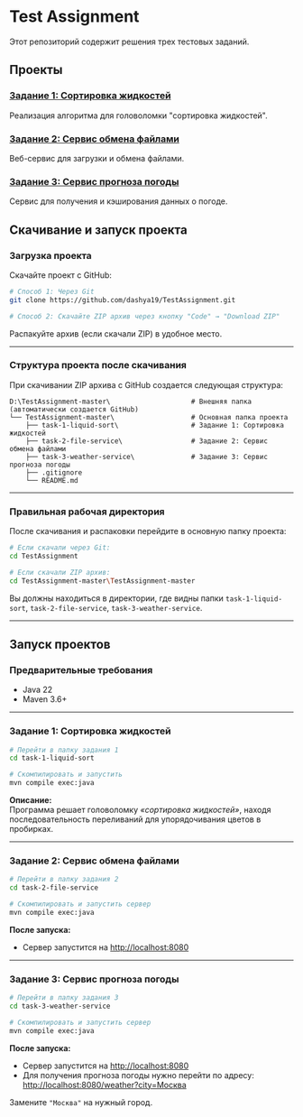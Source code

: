 # Test Assignment

Этот репозиторий содержит решения трех тестовых заданий.

## Проекты

### [Задание 1: Сортировка жидкостей](./task-1-liquid-sort/README.md)
Реализация алгоритма для головоломки "сортировка жидкостей".

### [Задание 2: Сервис обмена файлами](./task-2-file-service/README.md)  
Веб-сервис для загрузки и обмена файлами.

### [Задание 3: Сервис прогноза погоды](./task-3-weather-service/README.md)
Сервис для получения и кэширования данных о погоде.

## Скачивание и запуск проекта

### Загрузка проекта
Скачайте проект с GitHub:

```bash
# Способ 1: Через Git
git clone https://github.com/dashya19/TestAssignment.git

# Способ 2: Скачайте ZIP архив через кнопку "Code" → "Download ZIP"
```

Распакуйте архив (если скачали ZIP) в удобное место.

---

### Структура проекта после скачивания
При скачивании ZIP архива с GitHub создается следующая структура:

```
D:\TestAssignment-master\                    # Внешняя папка (автоматически создается GitHub)
└── TestAssignment-master\                   # Основная папка проекта
    ├── task-1-liquid-sort\                  # Задание 1: Сортировка жидкостей
    ├── task-2-file-service\                 # Задание 2: Сервис обмена файлами
    ├── task-3-weather-service\              # Задание 3: Сервис прогноза погоды
    ├── .gitignore
    └── README.md
```

---

### Правильная рабочая директория
После скачивания и распаковки перейдите в основную папку проекта:

```bash
# Если скачали через Git:
cd TestAssignment

# Если скачали ZIP архив:
cd TestAssignment-master\TestAssignment-master
```

Вы должны находиться в директории, где видны папки `task-1-liquid-sort`, `task-2-file-service`, `task-3-weather-service`.

---

## Запуск проектов

### Предварительные требования
- Java 22
- Maven 3.6+

---

### Задание 1: Сортировка жидкостей
```bash
# Перейти в папку задания 1
cd task-1-liquid-sort

# Скомпилировать и запустить
mvn compile exec:java
```

**Описание:**  
Программа решает головоломку *«сортировка жидкостей»*, находя последовательность переливаний для упорядочивания цветов в пробирках.

---

### Задание 2: Сервис обмена файлами
```bash
# Перейти в папку задания 2
cd task-2-file-service

# Скомпилировать и запустить сервер
mvn compile exec:java
```

**После запуска:**
- Сервер запустится на [http://localhost:8080](http://localhost:8080)

---

### Задание 3: Сервис прогноза погоды
```bash
# Перейти в папку задания 3
cd task-3-weather-service

# Скомпилировать и запустить сервер
mvn compile exec:java
```

**После запуска:**
- Сервер запустится на [http://localhost:8080](http://localhost:8080)
- Для получения прогноза погоды нужно перейти по адресу:  
  [http://localhost:8080/weather?city=Москва](http://localhost:8080/weather?city=Москва)

Замените `"Москва"` на нужный город.

